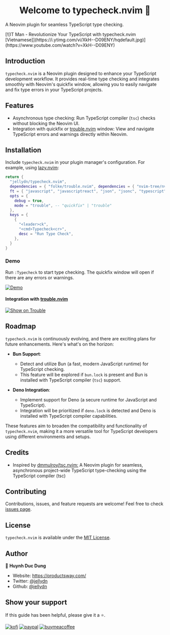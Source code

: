<h1 align="center">Welcome to typecheck.nvim 👋</h1>
<p>
  A Neovim plugin for seamless TypeScript type checking.
</p>
[![IT Man - Revolutionize Your TypeScript with typecheck.nvim [Vietnamese]](https://i.ytimg.com/vi/XkH--D09ENY/hqdefault.jpg)](https://www.youtube.com/watch?v=XkH--D09ENY)

## Introduction

`typecheck.nvim` is a Neovim plugin designed to enhance your TypeScript development workflow. It provides real-time type checking and integrates smoothly with Neovim's quickfix window, allowing you to easily navigate and fix type errors in your TypeScript projects.

## Features

- Asynchronous type checking: Run TypeScript compiler (`tsc`) checks without blocking the Neovim UI.
- Integration with quickfix or [trouble.nvim](https://github.com/folke/trouble.nvim) window: View and navigate TypeScript errors and warnings directly within Neovim.

## Installation

Include `typecheck.nvim` in your plugin manager's configuration. For example, using [lazy.nvim](https://github.com/folke/lazy.nvim):

```lua
return {
  "jellydn/typecheck.nvim",
  dependencies = { "folke/trouble.nvim", dependencies = { "nvim-tree/nvim-web-devicons" } },
  ft = { "javascript", "javascriptreact", "json", "jsonc", "typescript", "typescriptreact" },
  opts = {
    debug = true,
    mode = "trouble", -- "quickfix" | "trouble"
  },
  keys = {
    {
      "<leader>ck",
      "<cmd>Typecheck<cr>",
      desc = "Run Type Check",
    },
  }
}
```

### Demo

Run `:Typecheck` to start type checking. The quickfix window will open if there are any errors or warnings.

[![Demo](https://i.gyazo.com/5009755ceb575afc78d7303983a2f7c0.gif)](https://gyazo.com/5009755ceb575afc78d7303983a2f7c0)

#### Integration with [trouble.nvim](https://github.com/folke/trouble.nvim)

[![Show on Trouble](https://i.gyazo.com/fc367f6cc005dd53f696c299e383318a.gif)](https://gyazo.com/fc367f6cc005dd53f696c299e383318a)

## Roadmap

`typecheck.nvim` is continuously evolving, and there are exciting plans for future enhancements. Here's what's on the horizon:

- **Bun Support**:

  - Detect and utilize Bun (a fast, modern JavaScript runtime) for TypeScript checking.
  - This feature will be explored if `bun.lock` is present and Bun is installed with TypeScript compiler (`tsc`) support.

- **Deno Integration**:
  - Implement support for Deno (a secure runtime for JavaScript and TypeScript).
  - Integration will be prioritized if `deno.lock` is detected and Deno is installed with TypeScript compiler capabilities.

These features aim to broaden the compatibility and functionality of `typecheck.nvim`, making it a more versatile tool for TypeScript developers using different environments and setups.

## Credits

- Inspired by [dmmulroy/tsc.nvim:](https://github.com/dmmulroy/tsc.nvim) A Neovim plugin for seamless, asynchronous project-wide TypeScript type-checking using the TypeScript compiler (tsc)

## Contributing

Contributions, issues, and feature requests are welcome! Feel free to check [issues page](https://github.com/jellydn/typecheck.nvim/issues).

## License

`typecheck.nvim` is available under the [MIT License](./LICENSE).

## Author

👤 **Huynh Duc Dung**

- Website: https://productsway.com/
- Twitter: [@jellydn](https://twitter.com/jellydn)
- Github: [@jellydn](https://github.com/jellydn)

## Show your support

If this guide has been helpful, please give it a ⭐️.

[![kofi](https://img.shields.io/badge/Ko--fi-F16061?style=for-the-badge&logo=ko-fi&logoColor=white)](https://ko-fi.com/dunghd)
[![paypal](https://img.shields.io/badge/PayPal-00457C?style=for-the-badge&logo=paypal&logoColor=white)](https://paypal.me/dunghd)
[![buymeacoffee](https://img.shields.io/badge/Buy_Me_A_Coffee-FFDD00?style=for-the-badge&logo=buy-me-a-coffee&logoColor=black)](https://www.buymeacoffee.com/dunghd)
